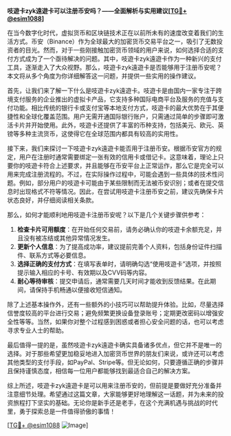 **吱遊卡zyk遠遊卡可以注册币安吗？——全面解析与实用建议[[TG💪+ @esim1088](https://t.me/s/esim1088)]**

在当今数字化时代，虚拟货币和区块链技术正在以前所未有的速度改变着我们的生活方式。币安（Binance）作为全球最大的加密货币交易平台之一，吸引了无数投资者的目光。然而，对于一些刚接触加密货币领域的用户来说，如何选择合适的支付方式成为了一个亟待解决的问题。其中，吱遊卡zyk遠遊卡作为一种新兴的支付工具，逐渐走入了大众视野。那么，吱遊卡zyk遠遊卡是否能够用于注册币安呢？本文将从多个角度为你详细解答这一问题，并提供一些实用的操作建议。

首先，让我们来了解一下什么是吱遊卡zyk遠遊卡。吱遊卡是由国内一家专注于跨境支付服务的企业推出的虚拟卡产品，它支持多种国际电商平台及服务的充值与支付功能。相比传统的银行卡或支付宝等本地支付方式，吱遊卡的最大优势在于其便捷性和全球化覆盖范围。用户无需开通国际银行账户，只需通过简单的步骤即可激活卡片并开始使用。此外，吱遊卡还提供了丰富的币种支持，包括美元、欧元、英镑等多种主流货币，这使得它在全球范围内都具有较高的实用性。

接下来，我们来探讨一下吱遊卡zyk遠遊卡能否用于注册币安。根据币安官方的规定，用户在注册时通常需要绑定一张有效的信用卡或借记卡。这意味着，理论上只要你的吱遊卡符合上述要求，并且能够在币安平台上正常运作，那么它是完全可以用来完成注册流程的。不过，在实际操作过程中，可能会遇到一些具体的技术性问题。例如，部分用户的吱遊卡可能由于某些限制而无法被币安识别；或者在提交信息时出现格式不符等情况。因此，在尝试用吱遊卡注册币安之前，建议先确保卡片状态良好，并仔细阅读相关条款。

那么，如何才能顺利地用吱遊卡注册币安呢？以下是几个关键步骤供参考：

1. **检查卡片可用额度**：在开始任何交易前，请务必确认你的吱遊卡余额充足，并且没有被冻结或其他异常情况发生。
2. **更新个人信息**：为了提高成功率，建议提前完善个人资料，包括身份证件扫描件、联系方式等必要信息。
3. **选择正确的支付方式**：在填写表单时，请明确勾选“使用吱遊卡”选项，并按照提示输入相应的卡号、有效期以及CVV码等内容。
4. **耐心等待审核**：提交申请后，通常需要几天时间才能收到反馈结果。在此期间，请保持手机畅通以便接收短信通知。

除了上述基本操作外，还有一些额外的小技巧可以帮助提升体验。比如，尽量选择信誉度较高的平台进行交易；避免频繁更换设备登录账号；定期更改密码以增强安全性等等。当然，如果你对整个过程感到困惑或者担心安全问题的话，也可以考虑寻求专业人士的帮助。

最后值得一提的是，虽然吱遊卡zyk遠遊卡确实具备诸多优点，但它并不是唯一的选择。对于那些希望更加稳妥地进入加密货币世界的朋友们来说，或许还可以考虑其他类型的支付手段，如PayPal、Stripe等。但无论如何，只要遵循正确的步骤并且保持谨慎态度，相信每一位用户都能够找到最适合自己的解决方案。

综上所述，吱遊卡zyk遠遊卡是可以用来注册币安的，但前提是要做好充分准备并注意细节处理。希望通过这篇文章，大家能够更好地理解这一话题，并为未来的投资旅程打下坚实的基础。无论你是新手还是老手，在这个充满机遇与挑战的时代里，勇于探索总是一件值得骄傲的事情！

[[TG💪+ @esim1088](https://t.me/s/esim1088) ![Image](https://i.postimg.cc/4NQfJmqS/Snipaste-2025-05-13-00-14-12.png)]